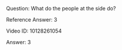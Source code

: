 Question: What do the people at the side do?

Reference Answer: 3

Video ID: 10128261054

Answer: 3

